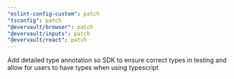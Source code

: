 ```yaml
---
"eslint-config-custom": patch
"tsconfig": patch
"@evervault/browser": patch
"@evervault/inputs": patch
"@evervault/react": patch
---
```


Add detailed type annotation so SDK to ensure correct types in testing and allow for users to have types when using typescript
